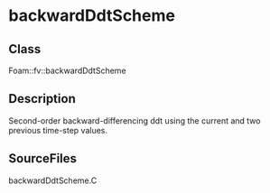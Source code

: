 # backwardDdtScheme 
## Class
Foam::fv::backwardDdtScheme

## Description
Second-order backward-differencing ddt using the current and
two previous time-step values.

## SourceFiles
backwardDdtScheme.C

